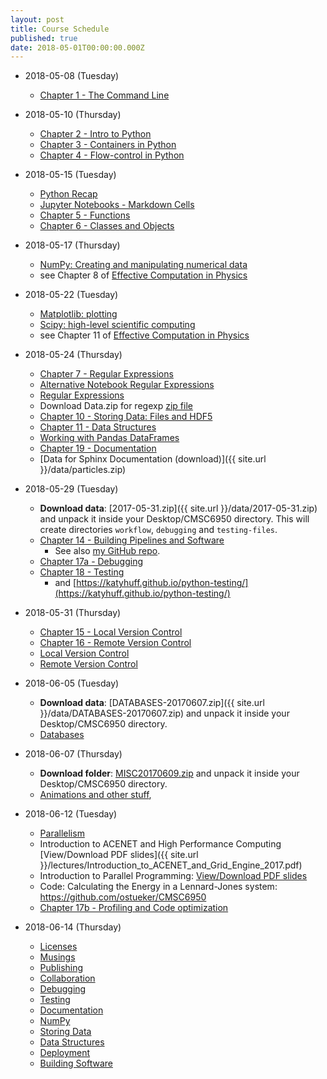 ```yaml
---
layout: post
title: Course Schedule
published: true
date: 2018-05-01T00:00:00.000Z
---
```


* 2018-05-08 (Tuesday)
    * [Chapter 1 - The Command Line](http://nbviewer.ipython.org/github/CMSC6950/CMSC6950.github.io/blob/master/lectures/ch01-the-command-line.ipynb)

* 2018-05-10 (Thursday)
    * [Chapter 2 - Intro to Python](http://nbviewer.ipython.org/github/CMSC6950/CMSC6950.github.io/blob/master/lectures/ch02-python.ipynb)
    * [Chapter 3 - Containers in Python](http://nbviewer.ipython.org/github/CMSC6950/CMSC6950.github.io/blob/master/lectures/ch03-containers.ipynb)
    * [Chapter 4 - Flow-control in Python](http://nbviewer.ipython.org/github/CMSC6950/CMSC6950.github.io/blob/master/lectures/ch04-flow-control.ipynb)

* 2018-05-15 (Tuesday)
    * [Python Recap](http://nbviewer.ipython.org/github/CMSC6950/CMSC6950.github.io/blob/master/lectures/Python_Review.ipynb)
    * [Jupyter Notebooks - Markdown Cells](https://nbviewer.ipython.org/github/CMSC6950/CMSC6950.github.io/blob/master/lectures/Working_With_Markdown_Cells.ipynb)
    * [Chapter 5 - Functions](https://nbviewer.ipython.org/github/CMSC6950/CMSC6950.github.io/blob/master/lectures/ch05-functions.ipynb)
    * [Chapter 6 - Classes and Objects](https://nbviewer.ipython.org/github/CMSC6950/CMSC6950.github.io/blob/master/lectures/ch06-classes-objects.ipynb)

* 2018-05-17 (Thursday)
   * [NumPy: Creating and manipulating numerical data](https://www.scipy-lectures.org/intro/numpy/index.html)
   * see Chapter 8 of [Effective Computation in Physics](http://physics.codes/)
   
* 2018-05-22 (Tuesday)
   * [Matplotlib: plotting](https://www.scipy-lectures.org/intro/matplotlib/index.html)
   * [Scipy: high-level scientific computing](https://www.scipy-lectures.org/intro/scipy.html)
   * see Chapter 11 of [Effective Computation in Physics](http://physics.codes/)
   
* 2018-05-24 (Thursday)
    * [Chapter 7 - Regular Expressions](https://nbviewer.ipython.org/github/CMSC6950/CMSC6950.github.io/blob/master/lectures/ch08-regex.ipynb)
    * [Alternative Notebook Regular Expressions](https://nbviewer.ipython.org/github/CMSC6950/CMSC6950.github.io/blob/master/lectures/regexps.ipynb)
    - [Regular Expressions](http://nbviewer.ipython.org/github/physics-codes/seminar/blob/master/ch07-regex.ipynb)
    * Download Data.zip for regexp [zip file]({{site.url}}/lectures/DATA.zip)
    * [Chapter 10 - Storing Data: Files and HDF5](https://nbviewer.ipython.org/github/CMSC6950/CMSC6950.github.io/blob/master/lectures/ch10-storing-data.ipynb)
    * [Chapter 11 - Data Structures](https://nbviewer.ipython.org/github/CMSC6950/CMSC6950.github.io/blob/master/lectures/ch11-data-structures.ipynb)
    * [Working with Pandas DataFrames](https://nbviewer.ipython.org/github/CMSC6950/CMSC6950.github.io/blob/master/lectures/working_with_Pandas_DataFrames.ipynb)
    * [Chapter 19 - Documentation](https://nbviewer.ipython.org/github/CMSC6950/CMSC6950.github.io/blob/master/lectures/ch19-documentation.ipynb)
    * [Data for Sphinx Documentation (download)]({{ site.url }}/data/particles.zip)

* 2018-05-29 (Tuesday)
    * **Download data**: [2017-05-31.zip]({{ site.url }}/data/2017-05-31.zip) and unpack it inside your Desktop/CMSC6950 directory.
      This will create directories `workflow`, `debugging` and `testing-files`.
    * [Chapter 14 - Building Pipelines and Software](https://nbviewer.ipython.org/github/CMSC6950/CMSC6950.github.io/blob/master/lectures/ch14-building-software.ipynb)
        - See also [my GitHub repo](https://github.com/ostueker/workflow).
    * [Chapter 17a - Debugging](https://nbviewer.ipython.org/github/CMSC6950/CMSC6950.github.io/blob/master/lectures/ch17-debugging.ipynb)
    * [Chapter 18 - Testing](https://nbviewer.ipython.org/github/CMSC6950/CMSC6950.github.io/blob/master/lectures/Testing.ipynb)
        - and [https://katyhuff.github.io/python-testing/](https://katyhuff.github.io/python-testing/)

* 2018-05-31 (Thursday)
    * [Chapter 15 - Local Version Control](https://nbviewer.ipython.org/github/CMSC6950/CMSC6950.github.io/blob/master/lectures/ch15-local-version-control.ipynb)
    * [Chapter 16 - Remote Version Control](https://nbviewer.ipython.org/github/CMSC6950/CMSC6950.github.io/blob/master/lectures/ch16-remote-version-control.ipynb)
    - [Local Version Control](http://nbviewer.ipython.org/github/physics-codes/seminar/blob/master/ch15-local-version-control.ipynb)
    - [Remote Version Control](http://nbviewer.ipython.org/github/physics-codes/seminar/blob/master/ch16-remote-version-control.ipynb)

* 2018-06-05 (Tuesday)
    *  **Download data**: [DATABASES-20170607.zip]({{ site.url }}/data/DATABASES-20170607.zip) and unpack it inside your Desktop/CMSC6950 directory.
    * [Databases](https://nbviewer.ipython.org/github/CMSC6950/CMSC6950.github.io/blob/master/lectures/Databases.ipynb)

* 2018-06-07 (Thursday)
    * **Download folder**: [MISC20170609.zip]({{site.url}}/data/MISC20170609.zip) and unpack it inside your Desktop/CMSC6950 directory.
    * [Animations and other stuff](https://nbviewer.ipython.org/github/CMSC6950/CMSC6950.github.io/blob/master/lectures/misc.ipynb),

* 2018-06-12 (Tuesday)
    - [Parallelism](http://nbviewer.ipython.org/github/physics-codes/seminar/blob/master/ch12-parallelism.ipynb)
    * Introduction to ACENET and High Performance Computing [View/Download PDF slides]({{ site.url }}/lectures/Introduction_to_ACENET_and_Grid_Engine_2017.pdf)
    * Introduction to Parallel Programming: [View/Download PDF slides]({{site.url}}/lectures/introduction_to_parallel_computing.pdf)
    * Code: Calculating the Energy in a Lennard-Jones system: <https://github.com/ostueker/CMSC6950>
    * [Chapter 17b - Profiling and Code optimization](https://nbviewer.ipython.org/github/CMSC6950/CMSC6950.github.io/blob/master/lectures/ch17b-profiling.ipynb)

* 2018-06-14 (Thursday)
    - [Licenses](http://nbviewer.ipython.org/github/physics-codes/seminar/blob/master/ch22-licenses.ipynb)
    - [Musings](http://nbviewer.ipython.org/github/physics-codes/seminar/blob/master/ch23-musings.ipynb)
    - [Publishing](http://nbviewer.ipython.org/github/physics-codes/seminar/blob/master/ch20-publishing.ipynb)
	- [Collaboration](http://nbviewer.ipython.org/github/physics-codes/seminar/blob/master/ch21-collaboration.ipynb)
    - [Debugging](http://nbviewer.ipython.org/github/physics-codes/seminar/blob/master/ch17-debugging.ipynb)
	- [Testing](http://nbviewer.ipython.org/github/physics-codes/seminar/blob/master/ch18-testing.ipynb)
	- [Documentation](http://nbviewer.ipython.org/github/physics-codes/seminar/blob/master/ch19-documentation.ipynb)
	- [NumPy](http://nbviewer.ipython.org/github/physics-codes/seminar/blob/master/ch09-numpy.ipynb)
	- [Storing Data](http://nbviewer.ipython.org/github/physics-codes/seminar/blob/master/ch10-storing-data.ipynb)
	- [Data Structures](http://nbviewer.ipython.org/github/physics-codes/seminar/blob/master/ch11-data-structures.ipynb)
	- [Deployment](http://nbviewer.ipython.org/github/physics-codes/seminar/blob/master/ch13-deployment.ipynb)
	- [Building Software](http://nbviewer.ipython.org/github/physics-codes/seminar/blob/master/ch14-building-software.ipynb)
